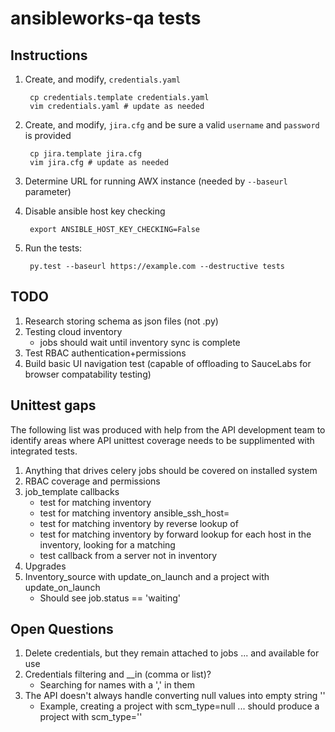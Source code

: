 # ansibleworks-qa tests

## Instructions

1. Create, and modify, `credentials.yaml`

        cp credentials.template credentials.yaml
        vim credentials.yaml # update as needed

2. Create, and modify, `jira.cfg` and be sure a valid `username` and `password` is provided

        cp jira.template jira.cfg
        vim jira.cfg # update as needed

3. Determine URL for running AWX instance (needed by `--baseurl` parameter)
4. Disable ansible host key checking

        export ANSIBLE_HOST_KEY_CHECKING=False

5. Run the tests:

        py.test --baseurl https://example.com --destructive tests

## TODO

1. Research storing schema as json files (not .py)
2. Testing cloud inventory
   * jobs should wait until inventory sync is complete
3. Test RBAC authentication+permissions
4. Build basic UI navigation test (capable of offloading to SauceLabs for browser compatability testing)

## Unittest gaps

The following list was produced with help from the API development team to identify areas where API unittest coverage needs to be supplimented with integrated tests.

1. Anything that drives celery jobs should be covered on installed system
2. RBAC coverage and permissions
3. job_template callbacks
   - test for matching inventory <IP>
   - test for matching inventory ansible_ssh_host=<IP>
   - test for matching inventory by reverse lookup of <IP>
   - test for matching inventory by forward lookup for each host in the inventory, looking for a matching <IP>
   - test callback from a server not in inventory
4. Upgrades
5. Inventory_source with update_on_launch and a project with update_on_launch
   - Should see job.status == 'waiting'

## Open Questions
1. Delete credentials, but they remain attached to jobs ... and available for use
2. Credentials filtering and __in (comma or list)?
   - Searching for names with a ',' in them
3. The API doesn't always handle converting null values into empty string ''
   - Example, creating a project with scm_type=null ... should produce a project with scm_type=''
